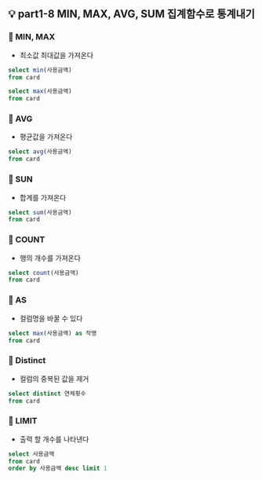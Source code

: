 ## 💡 part1-8 MIN, MAX, AVG, SUM 집계함수로 통계내기

### 🔹 MIN, MAX

- 최소값 최대값을 가져온다

```sql
select min(사용금액)
from card

select max(사용금액)
from card
```

### 🔹 AVG

- 평균값을 가져온다

```sql
select avg(사용금액)
from card
```

### 🔹 SUN

- 합계를 가져온다

```sql
select sum(사용금액)
from card
```

### 🔹 COUNT

- 행의 개수를 가져온다

```sql
select count(사용금액)
from card
```

### 🔹 AS

- 컬럼명을 바꿀 수 있다

```sql
select max(사용금액) as 작명
from card
```

### 🔹 Distinct

- 컬럼의 중복된 값을 제거

```sql
select distinct 연체횟수
from card
```

### 🔹 LIMIT

- 출력 할 개수를 나타낸다

```sql
select 사용금액
from card
order by 사용금액 desc limit 1
```
